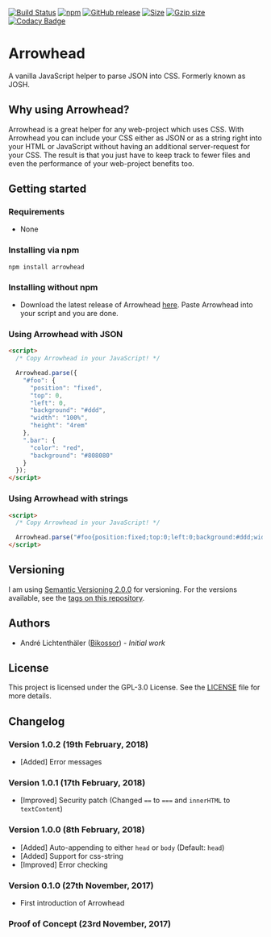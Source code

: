 [![Build Status](https://travis-ci.org/Bikossor/Arrowhead.svg?branch=master)](https://travis-ci.org/Bikossor/Arrowhead)
[![npm](https://img.shields.io/npm/dt/arrowhead.svg)](https://www.npmjs.com/package/arrowhead)
[![GitHub release](https://img.shields.io/github/release/bikossor/Arrowhead.svg)]()
[![Size](http://img.badgesize.io/https://raw.githubusercontent.com/Bikossor/Arrowhead/master/dist/Arrowhead.min.js.svg)]()
[![Gzip size](http://img.badgesize.io/https://raw.githubusercontent.com/Bikossor/Arrowhead/master/dist/Arrowhead.min.js.svg?compression=gzip)]()
[![Codacy Badge](https://api.codacy.com/project/badge/Grade/6920feb9d5bd4beba85d3f479d61b306)](https://www.codacy.com/app/Bikossor/Arrowhead?utm_source=github.com&amp;utm_medium=referral&amp;utm_content=Bikossor/Arrowhead&amp;utm_campaign=Badge_Grade)

# Arrowhead
A vanilla JavaScript helper to parse JSON into CSS.
Formerly known as JOSH.

## Why using Arrowhead?
Arrowhead is a great helper for any web-project which uses CSS. With Arrowhead you can include your CSS either as JSON or as a string right into your HTML or JavaScript without having an additional server-request for your CSS. The result is that you just have to keep track to fewer files and even the performance of your web-project benefits too.

## Getting started

### Requirements
- None

### Installing via npm
```
npm install arrowhead
```

### Installing without npm
- Download the latest release of Arrowhead [here](https://github.com/Bikossor/Arrowhead/releases/latest). Paste Arrowhead into your script and you are done.

### Using Arrowhead with JSON
```html
<script>
  /* Copy Arrowhead in your JavaScript! */

  Arrowhead.parse({
    "#foo": {
      "position": "fixed",
      "top": 0,
      "left": 0,
      "background": "#ddd",
      "width": "100%",
      "height": "4rem"
    },
    ".bar": {
      "color": "red",
      "background": "#808080"
    }
  });
</script>
```

### Using Arrowhead with strings
```html
<script>
  /* Copy Arrowhead in your JavaScript! */

  Arrowhead.parse("#foo{position:fixed;top:0;left:0;background:#ddd;width:100%;height:4rem;}.bar{color:red;background:#808080;}");
</script>
```

## Versioning
I am using [Semantic Versioning 2.0.0](http://semver.org/) for versioning. For the versions available, see the [tags on this repository](https://github.com/Bikossor/Arrowhead/tags).

## Authors
- André Lichtenthäler ([Bikossor](https://bikossor.de)) - *Initial work*

## License
This project is licensed under the GPL-3.0 License. See the [LICENSE](LICENSE) file for more details.

## Changelog
### Version 1.0.2 (19th February, 2018)
- [Added] Error messages

### Version 1.0.1 (17th February, 2018)
- [Improved] Security patch (Changed ``==`` to ``===`` and ``innerHTML`` to ``textContent``)

### Version 1.0.0 (8th February, 2018)
- [Added] Auto-appending to either `head` or `body` (Default: `head`)
- [Added] Support for css-string
- [Improved] Error checking

### Version 0.1.0 (27th November, 2017)
- First introduction of Arrowhead

### Proof of Concept (23rd November, 2017)